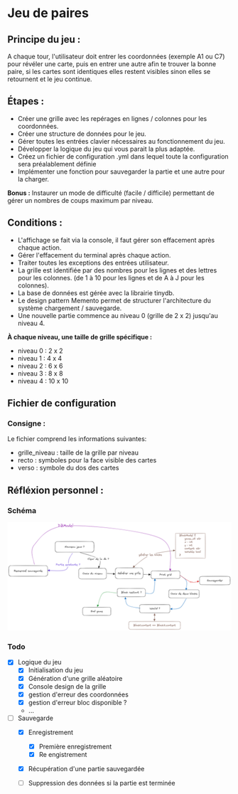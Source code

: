# Jeu de paires

## Principe du jeu : 
A chaque tour, l'utilisateur doit entrer les coordonnées (exemple A1 ou C7) pour révéler une carte, puis en entrer une autre afin te trouver la bonne paire, si les cartes sont identiques elles restent visibles sinon elles se retournent et le jeu continue.

## Étapes :
- Créer une grille avec les repérages en lignes / colonnes pour les coordonnées.
- Créer une structure de données pour le jeu.
- Gérer toutes les entrées clavier nécessaires au fonctionnement du jeu.
- Développer la logique du jeu qui vous parait la plus adaptée.
- Créez un fichier de configuration .yml dans lequel toute la configuration sera préalablement définie
- Implémenter une fonction pour sauvegarder la partie et une autre pour la charger.

**Bonus :** Instaurer un mode de difficulté (facile / difficile) permettant de gérer un nombres de coups maximum par niveau.

## Conditions :
- L'affichage se fait via la console, il faut gérer son effacement après chaque action.
- Gérer l'effacement du terminal après chaque action.
- Traiter toutes les exceptions des entrées utilisateur.
- La grille est identifiée par des nombres pour les lignes et des lettres pour les colonnes. (de 1 à 10 pour les lignes et de A à J pour les colonnes).
- La base de données est gérée avec la librairie tinydb.
- Le design pattern Memento permet de structurer l'architecture du système chargement / sauvegarde.
- Une nouvelle partie commence au niveau 0 (grille de 2 x 2) jusqu'au niveau 4.

__À chaque niveau, une taille de grille spécifique :__
- niveau 0 : 2 x 2
- niveau 1 : 4 x 4
- niveau 2 : 6 x 6
- niveau 3 : 8 x 8
- niveau 4 : 10 x 10

## Fichier de configuration

### Consigne :
Le fichier comprend les informations suivantes:
- grille_niveau :  taille de la grille par niveau
- recto : symboles pour la face visible des cartes
- verso : symbole du dos des cartes

## Réfléxion personnel :

### Schéma
![Exemple logique](./assets/game_logical.png)

### Todo
- [X] Logique du jeu
  - [x] Initialisation du jeu
  - [x] Génération d'une grille aléatoire
  - [x] Console design de la grille
  - [x] gestion d'erreur des coordonnées
  - [x] gestion d'erreur bloc disponible ?
  - ...
- [ ] Sauvegarde
  - [x] Enregistrement
    - [X] Première enregistrement
    - [X] Re engistrement
  - [X] Récupération d'une partie sauvegardée
  - [ ] Suppression des données si la partie est terminée



